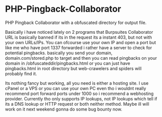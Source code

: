 # PHP-Pingback-Collaborator
PHP Pingback Collaborator with a obfuscated directory for output file.

Basically i have noticed lately on 2 programs that Burpsuites Collaborator URL is basically banned if its in the request its a instant 403, but not with your own URLs/IPs.
You can ofcourse use your own IP and open a port but like me who have port 1337 forwarded i rather have a server to check for potential pingbacks. basically you send your domain, domain.com/stored.php to target
and then you can read pingbacks on your domain in /obfuscateddir/pingbacks.html or you can just have pingbacks.html in root directory but web-crawelers and spiders will probably find it.

Its nothing fancy but working, all you need is either a hosting site. I use cPanel or a VPS or you can use your own PC even tho i wouldnt really recommend port forward ports under 1000 so i recommend a webhosting provider.
Currently tho only supports IP lookups, not IP lookups which tell if its a DNS lookup or HTTP request or both neither method. Maybe ill will work on it next weekend gonna do some bug bounty now.

